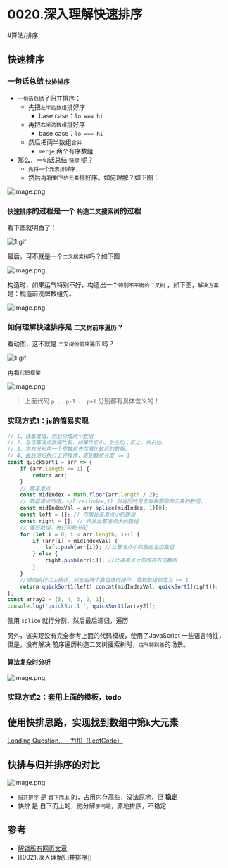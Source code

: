 
# 0020.深入理解快速排序


#算法/排序

## 快速排序

### 一句话总结 `快排排序` 

- `一句话总结`了归并排序：
	- 先把`左半边数组`排好序
		- base case：`lo === hi`
	- 再把`右半边数组`排好序
		-  base case：`lo === hi`
	- 然后把两半数组`合并`
		- `merge` 两个有序数组
- 那么，一句话总结 `快排` 呢？
	- `先将一个元素排好序`，
	- 然后再将`剩下的元素`排好序。如何理解？如下图：

![image.png](images/6b859d6a4f606a9b67f4a8709d846c4d.png)


###  `快速排序`的过程是一个 `构造二叉搜索树`的过程

看下图就明白了：

![1.gif](images/3badc5c4acc77559a890b8727b5d3b8a.gif)

最后，可不就是一个`二叉搜索树`吗？如下图

![image.png](images/bebbe199c49050edc38883000dd8e5b3.png)


构造时，如果运气特别不好，构造出一个`特别不平衡的二叉树` ，如下图，`解决方案`是：构造前洗牌数组先。

![image.png](images/2347ca1cb56ea865f2b4fd67c83226c4.png)


### 如何理解快速排序是 `二叉树前序遍历` ? 

看动图，这不就是 `二叉树的前序遍历` 吗？

![1.gif](images/3badc5c4acc77559a890b8727b5d3b8a.gif)

再看`代码框架`

![image.png](images/729c31fd9d52a3db6fae97365c74e347.png)

> 上面代码 `p 、 p-1 、 p+1` 分别都有具体含义的！

### 实现方式1：js的简易实现

```javascript
// 1、找基准值，然后分成两个数组
// 2、与该基准点数据比较，如果比它小，放左边；反之，放右边。
// 3、左右分别用一个空数组去存储比较后的数据。
// 4、最后递归执行上述操作，直到数组长度 <= 1
const quickSort1 = arr => {
    if (arr.length <= 1) {
        return arr;
    }
    // 取基准点
    const midIndex = Math.floor(arr.length / 2);
    // 取基准点的值，splice(index,1) 则返回的是含有被删除的元素的数组。
    const midIndexVal = arr.splice(midIndex, 1)[0];
    const left = []; // 存放比基准点小的数组
    const right = []; // 存放比基准点大的数组
    // 遍历数组，进行判断分配
    for (let i = 0; i < arr.length; i++) {
        if (arr[i] < midIndexVal) {
            left.push(arr[i]); //比基准点小的放在左边数组
        } else {
            right.push(arr[i]); //比基准点大的放在右边数组
        }
    }
    //递归执行以上操作，对左右两个数组进行操作，直到数组长度为 <= 1
    return quickSort1(left).concat(midIndexVal, quickSort1(right));
};
const array2 = [5, 4, 3, 2, 1];
console.log('quickSort1 ', quickSort1(array2));

```

使用 `splice` 就行分割，然后最后递归，遍历

另外，该实现没有完全参考上面的代码模板，使用了JavaScript 一些语言特性，但是，没有解决 前序遍历构造二叉树搜索树时，`运气特别差`的场景。

#### 算法复杂时分析

![image.png](images/04672262505df16cb349fab68a47b775.png)


### 实现方式2：套用上面的模板，todo


## 使用快排思路，实现找到数组中第`k`大元素

[Loading Question... - 力扣（LeetCode）](https://leetcode.cn/problems/kth-largest-element-in-an-array/)

## 快排与归并排序的对比

![image.png](images/bf815141e6fa6394b88af03dc7f2cc05.png)

- `归并排序` 是 `自下而上` 的，占用内存高些，没法原地，但 **稳定**
- 快排 是 自下而上的，他分解`子问题`，原地排序，不稳定


## 参考

- [解锁所有网页文章](https://appktavsiei5995.pc.xiaoe-tech.com/p/t_pc/course_pc_detail/image_text/i_62987955e4b01a4852072fa3?product_id=p_629871eee4b01a48520729f7&content_app_id=&type=6)
- [[0021.深入理解归并排序]]

